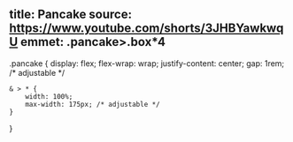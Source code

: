 title: Pancake
source: https://www.youtube.com/shorts/3JHBYawkwqU
emmet: .pancake>.box*4
---
.pancake {
    display: flex;
    flex-wrap: wrap;
    justify-content: center;
    gap: 1rem; /* adjustable */

    & > * {
        width: 100%;
        max-width: 175px; /* adjustable */
    }
}